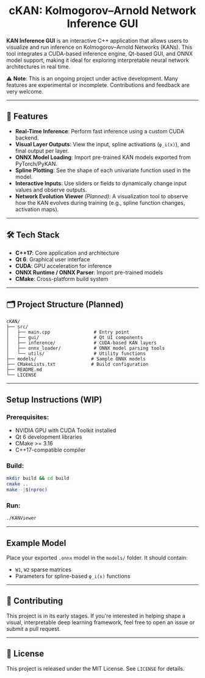 <h1 align="center">cKAN: Kolmogorov–Arnold Network Inference GUI </h1>



**KAN Inference GUI** is an interactive C++ application that allows users to visualize and run inference on Kolmogorov–Arnold Networks (KANs). This tool integrates a CUDA-based inference engine, Qt-based GUI, and ONNX model support, making it ideal for exploring interpretable neural network architectures in real time.

⚠️ **Note**: This is an ongoing project under active development. Many features are experimental or incomplete. Contributions and feedback are very welcome.

---

## 🚀 Features

- **Real-Time Inference**: Perform fast inference using a custom CUDA backend.
- **Visual Layer Outputs**: View the input, spline activations (`φ_i(x)`), and final output per layer.
- **ONNX Model Loading**: Import pre-trained KAN models exported from PyTorch/PyKAN.
- **Spline Plotting**: See the shape of each univariate function used in the model.
- **Interactive Inputs**: Use sliders or fields to dynamically change input values and observe outputs.
- **Network Evolution Viewer** *(Planned)*: A visualization tool to observe how the KAN evolves during training (e.g., spline function changes, activation maps).

---

## 🛠 Tech Stack

- **C++17**: Core application and architecture
- **Qt 6**: Graphical user interface
- **CUDA**: GPU acceleration for inference
- **ONNX Runtime / ONNX Parser**: Import pre-trained models
- **CMake**: Cross-platform build system

---

## 🗂 Project Structure (Planned)

```
cKAN/
├── src/
│   ├── main.cpp                # Entry point
│   ├── gui/                    # Qt UI components
│   ├── inference/              # CUDA-based KAN layers
│   ├── onnx_loader/            # ONNX model parsing tools
│   └── utils/                  # Utility functions
├── models/                    # Sample ONNX models
├── CMakeLists.txt             # Build configuration
├── README.md
└── LICENSE
```

---

## Setup Instructions (WIP)

### Prerequisites:
- NVIDIA GPU with CUDA Toolkit installed
- Qt 6 development libraries
- CMake >= 3.16
- C++17-compatible compiler

### Build:
```bash
mkdir build && cd build
cmake ..
make -j$(nproc)
```

### Run:
```bash
./KANViewer
```

---

## Example Model
Place your exported `.onnx` model in the `models/` folder. It should contain:
- `W1`, `W2` sparse matrices
- Parameters for spline-based `φ_i(x)` functions

---

## 🤝 Contributing
This project is in its early stages. If you're interested in helping shape a visual, interpretable deep learning framework, feel free to open an issue or submit a pull request.

---

## 📄 License
This project is released under the MIT License. See `LICENSE` for details.
